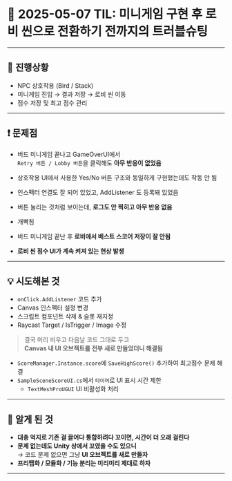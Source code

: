 # 📆 2025-05-07 TIL: 미니게임 구현 후 로비 씬으로 전환하기 전까지의 트러블슈팅

---

## 📝 진행상황

- NPC 상호작용 (Bird / Stack)
- 미니게임 진입 → 결과 저장 → 로비 씬 이동
- 점수 저장 및 최고 점수 관리

---

## ❗ 문제점

- 버드 미니게임 끝나고 GameOverUI에서  
  `Retry 버튼 / Lobby 버튼`을 클릭해도 **아무 반응이 없었음**
- 상호작용 UI에서 사용한 Yes/No 버튼 구조와 동일하게 구현했는데도 작동 안 됨
- 인스펙터 연결도 잘 되어 있었고, AddListener 도 등록돼 있었음
- 버튼 눌리는 것처럼 보이는데, **로그도 안 찍히고 아무 반응 없음**
- 개빡침

- 버드 미니게임 끝난 후 **로비에서 베스트 스코어 저장이 잘 안됨**
- **로비 씬 점수 UI가 계속 켜져 있는 현상 발생**

---

## 💡 시도해본 것

- `onClick.AddListener` 코드 추가
- Canvas 인스펙터 설정 변경
- 스크립트 컴포넌트 삭제 & 슬롯 재지정
- Raycast Target / IsTrigger / Image 수정

> 결국 머리 비우고 다음날 코드 그대로 두고  
> **Canvas 내 UI 오브젝트를 전부 새로 만들었더니 해결됨**

- `ScoreManager.Instance.score`에 `SaveHighScore()` 추가하여 최고점수 문제 해결
- `SampleSceneScoreUI.cs`에서 `타이머`로 UI 표시 시간 제한
  + `TextMeshProUGUI` UI 비활성화 처리

---

## 🧠 알게 된 것

- **대충 억지로 기존 걸 끌어다 통합하려다 꼬이면, 시간이 더 오래 걸린다**
- **문제 없는데도 Unity 상에서 꼬였을 수도 있으니**  
  → 코드 문제 없으면 그냥 **UI 오브젝트를 새로 만들자**
- **프리팹화 / 모듈화 / 기능 분리는 미리미리 제대로 하자**

---
